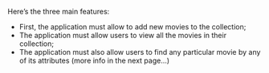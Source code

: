 Here’s the three main features:
* First, the application must allow to add new movies to the collection;
* The application must allow users to view all the movies in their collection;
* The application must also allow users to find any particular movie by any of its attributes (more info in the next page...)
